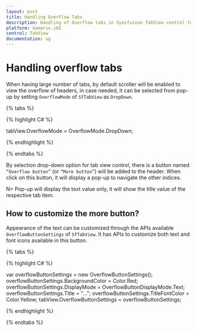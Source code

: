 ```yaml
---
layout: post
title: Handling OverFlow Tabs
description: Handling of Overflow tabs in Syncfusion TabView control for Xamarin.iOS platform
platform: Xamarin.iOS
control: TabView
documentation: ug
---
```


# Handling overflow tabs

When having large number of tabs, by default scroller will be enabled to view the overflow of headers, in case needed, it can be selected from pop-up by setting `OverflowMode` of `SfTabView` as `DropDown`.

{% tabs %}

{% highlight C# %}

tabView.OverflowMode = OverflowMode.DropDown;
			
{% endhighlight %}

{% endtabs %}

By selection drop-down option for tab view control, there is a button named `“Overflow button”` (or `“More button”`) will be added to the header. When click on this button, it will display a pop-up to navigate the other indices.

N> Pop-up will display the text value only, it will show the title value of the respective tab item.

## How to customize the more button?

Appearance of the text can be customized through the APIs available `OverflowButtonSettings` of `SfTabView`. It has APIs to customize both text and font icons available in this button. 

{% tabs %}

{% highlight C# %}

var overflowButtonSettings = new OverflowButtonSettings();
		overflowButtonSettings.BackgroundColor = Color.Red;
		overflowButtonSettings.DisplayMode = OverflowButtonDisplayMode.Text;
		overflowButtonSettings.Title = "...";
		overflowButtonSettings.TitleFontColor = Color.Yellow;
		tabView.OverflowButtonSettings = overflowButtonSettings;
			
{% endhighlight %}

{% endtabs %}

